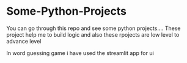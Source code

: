 # Some-Python-Projects
You can go through this repo and see some python projects.... These project help me to build logic and also these rpojects are low level to advance level

In word guessing game i have used the streamlit app for ui
